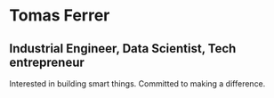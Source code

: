 <h1> Tomas Ferrer </h1>

<h2> Industrial Engineer, Data Scientist, Tech entrepreneur </h2> 

Interested in building smart things. Committed to making a difference.
